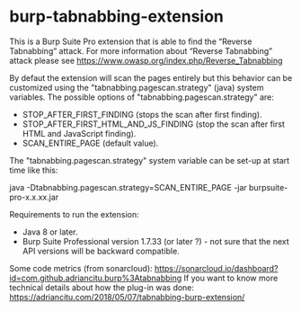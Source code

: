 # burp-tabnabbing-extension
This is a Burp Suite Pro extension that is able to find the “Reverse Tabnabbing” attack.
For more information about “Reverse Tabnabbing” attack please see https://www.owasp.org/index.php/Reverse_Tabnabbing

By defaut the extension will scan the pages entirely but this behavior can be customized using the
"tabnabbing.pagescan.strategy" (java) system variables.
The possible options of "tabnabbing.pagescan.strategy" are:
 * STOP_AFTER_FIRST_FINDING (stops the scan after first finding).
 * STOP_AFTER_FIRST_HTML_AND_JS_FINDING (stop the scan after first HTML and JavaScript finding).
 * SCAN_ENTIRE_PAGE (default value).
     
The "tabnabbing.pagescan.strategy" system variable can be set-up at start time like this:

java -Dtabnabbing.pagescan.strategy=SCAN_ENTIRE_PAGE -jar burpsuite-pro-x.x.xx.jar
 
 
 Requirements to run the extension:
  * Java 8 or later.
  * Burp Suite Professional version 1.7.33 (or later ?) - not sure that the next API
    versions will be backward compatible.
 
Some code metrics (from sonarcloud): https://sonarcloud.io/dashboard?id=com.github.adriancitu.burp%3Atabnabbing
If you want to know more technical details about how the plug-in was done: https://adriancitu.com/2018/05/07/tabnabbing-burp-extension/ 
